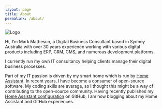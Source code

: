 ```yaml
---
layout: page
title: About
permalink: /about/
---
```


![Logo](/assets/images/mark-matheson-digital-business-consultant.png)

Hi, I'm Mark Matheson, a Digital Business Consultant based in Sydney Australia with over 30 years experience working with various digital products including ERP, CRM, CMS, and numerous development platforms.

I currently run my own IT consultancy helping clients manage their digital business processes.

Part of my IT passion is driven by my smart home which is run by [Home Assistant](https://home-assistant.io). In recent years, I have become a consumer of open-source software. My coding skills are average, so I thought this might be a way of contributing to the open-source community. Having recently published my [Home Assistant configuration](https://nzrunner.github.com/nzrunner/home-assistant) on GitHub, I am now blogging about my Home Assistant and GitHub experiences.
